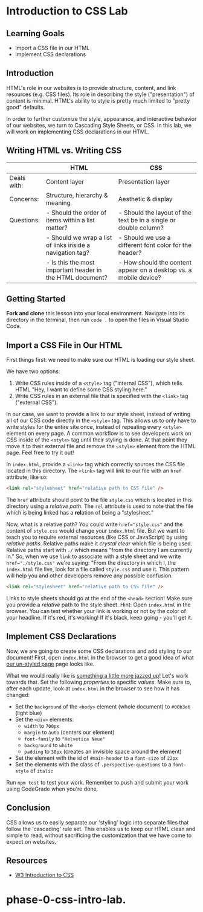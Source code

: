 # Introduction to CSS Lab

## Learning Goals

- Import a CSS file in our HTML
- Implement CSS declarations

## Introduction

HTML's role in our websites is to provide structure, content, and link resources
(e.g. CSS files). Its role in describing the style ("presentation") of content
is minimal. HTML's ability to style is pretty much limited to "pretty good"
defaults.

In order to further customize the style, appearance, and interactive behavior of
our websites, we turn to Cascading Style Sheets, or CSS. In this lab, we will
work on implementing CSS declarations in our HTML.

## Writing HTML vs. Writing CSS

|             | HTML | CSS |
| ----------- | ---- | --- |
| Deals with: | Content layer                                             | Presentation layer                                               |
| Concerns:   | Structure, hierarchy & meaning                            | Aesthetic & display                                              |
| Questions:  | - Should the order of items within a list matter?         | - Should the layout of the text be in a single or double column? |
|             | - Should we wrap a list of links inside a navigation tag? | - Should we use a different font color for the header?           |
|             | - Is this the most important header in the HTML document? | - How should the content appear on a desktop vs. a mobile device?  |

## Getting Started

**Fork and clone** this lesson into your local environment. Navigate into its
directory in the terminal, then run `code .` to open the files in Visual Studio
Code.

## Import a CSS File in Our HTML

First things first: we need to make sure our HTML is loading our style sheet.

We have two options:

1. Write CSS rules inside of a `<style>` tag ("internal CSS"), which tells HTML
   "Hey, I want to define some CSS styling here."
2. Write CSS rules in an external file that is specified with the `<link>` tag
   ("external CSS").

In our case, we want to provide a link to our style sheet, instead of writing
all of our CSS code directly in the `<style>` tag. This allows us to only have
to write styles for the entire site once, instead of repeating every `<style>`
element on every page. A common workflow is to see developers work on CSS inside
of the `<style>` tag until their styling is done. At that point they move it to
their external file and remove the `<style>` element from the HTML page. Feel
free to try it out!

In `index.html`, provide a `<link>` tag which correctly sources the CSS file
located in this directory. The `<link>` tag will link to our file with an `href`
attribute, like so:

```html
<link rel="stylesheet" href="relative path to CSS file" />
```

The `href` attribute should point to the file `style.css` which is located in
this directory using a _relative path_. The `rel` attribute is used to note that
the file which is being linked has a **rel**ation of being a "stylesheet."

Now, what is a relative path? You could write `href="style.css"` and the content
of `style.css` would change your `index.html` file. But we want to teach you to
require external resources (like CSS or JavaScript) by using _relative paths_.
Relative paths make it _crystal clear_ which file is being used. Relative paths
start with `./` which means "from the directory I am currently in." So, when we
use `link` to associate with a style sheet and we write `href="./style.css"`
we're saying: "From the directory in which I, the `index.html` file live, look
for a file called `style.css` and use it. This pattern will help you and other
developers remove any possible confusion.

```html
<link rel="stylesheet" href="relative path to CSS file" />
```

Links to style sheets should go at the end of the `<head>` section! Make sure
you provide a _relative_ path to the style sheet. Hint: Open `index.html` in the
browser. You can test whether your link is working or not by the color of your
headline. If it's red, it's working! If it's black, keep going - you'll get it.

## Implement CSS Declarations

Now, we are going to create some CSS declarations and add styling to our
document! First, open `index.html` in the browser to get a good idea of what
[our un-styled page][un-styled] page looks like.

What we would really like is [something a little more jazzed up][styled]! Let's
work towards that. Set the following _properties_ to specific _values_. Make
sure to, after each update, look at `index.html` in the browser to see how it
has changed:

- Set the `background` of the `<body>` element (whole document) to `#00b3e6`
  (light blue)
- Set the `<div>` elements:
  - `width` to `700px`
  - `margin` to `auto` (centers our element)
  - `font-family` to `"Helvetica Neue"`
  - `background` to `white`
  - `padding` to `30px` (creates an invisible space around the element)
- Set the element with the id of `#main-header` to a `font-size` of `22px`
- Set the elements with the class of `.perspective-questions` to a `font-style`
  of `italic`

Run `npm test` to test your work. Remember to push and submit your work using
CodeGrade when you're done.

## Conclusion

CSS allows us to easily separate our 'styling' logic into separate files that
follow the 'cascading' rule set. This enables us to keep our HTML clean and
simple to read, without sacrificing the customization that we have come to
expect on websites.

## Resources

- [W3 Introduction to CSS](https://www.w3schools.com/Css/css_intro.asp)

[un-styled]:
  https://curriculum-content.s3.amazonaws.com/web-development/unstyled-codepen.jpeg
[styled]:
  https://curriculum-content.s3.amazonaws.com/web-development/styled-intro-to-css.png
# phase-0-css-intro-lab.
